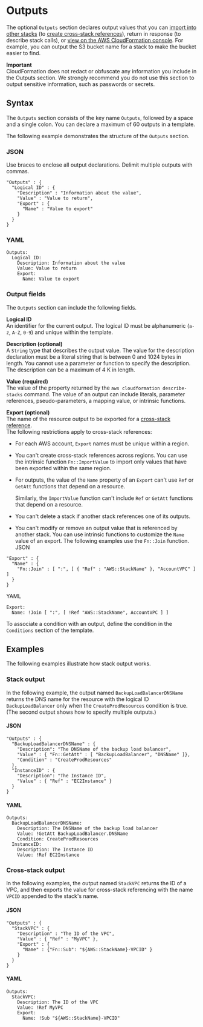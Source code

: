 # Outputs<a name="outputs-section-structure"></a>

The optional `Outputs` section declares output values that you can [import into other stacks](intrinsic-function-reference-importvalue.md) \(to [create cross\-stack references](walkthrough-crossstackref.md)\), return in response \(to describe stack calls\), or [view on the AWS CloudFormation console](cfn-console-view-stack-data-resources.md)\. For example, you can output the S3 bucket name for a stack to make the bucket easier to find\.

**Important**  
CloudFormation does not redact or obfuscate any information you include in the Outputs section\. We strongly recommend you do not use this section to output sensitive information, such as passwords or secrets\.

## Syntax<a name="outputs-section-syntax"></a>

The `Outputs` section consists of the key name `Outputs`, followed by a space and a single colon\. You can declare a maximum of 60 outputs in a template\.

The following example demonstrates the structure of the `Outputs` section\.

### JSON<a name="outputs-section-structure-syntax.json"></a>

Use braces to enclose all output declarations\. Delimit multiple outputs with commas\. 

```
"Outputs" : {
  "Logical ID" : {
    "Description" : "Information about the value",
    "Value" : "Value to return",
    "Export" : {
      "Name" : "Value to export"
    }
  }
}
```

### YAML<a name="outputs-section-structure-syntax.yaml"></a>

```
Outputs:
  Logical ID:
    Description: Information about the value
    Value: Value to return
    Export:
      Name: Value to export
```

### Output fields<a name="outputs-section-structure-output-fields"></a>

The `Outputs` section can include the following fields\.

**Logical ID**  
An identifier for the current output\. The logical ID must be alphanumeric \(`a-z`, `A-Z`, `0-9`\) and unique within the template\.

**Description \(optional\)**  
A `String` type that describes the output value\. The value for the description declaration must be a literal string that is between 0 and 1024 bytes in length\. You cannot use a parameter or function to specify the description\. The description can be a maximum of 4 K in length\.

**Value \(required\)**  
The value of the property returned by the `aws cloudformation describe-stacks` command\. The value of an output can include literals, parameter references, pseudo\-parameters, a mapping value, or intrinsic functions\.

**Export \(optional\)**  
The name of the resource output to be exported for a [cross\-stack reference](walkthrough-crossstackref.md)\.  
The following restrictions apply to cross\-stack references:  
+ For each AWS account, `Export` names must be unique within a region\.
+ You can't create cross\-stack references across regions\. You can use the intrinsic function `Fn::ImportValue` to import only values that have been exported within the same region\.
+ For outputs, the value of the `Name` property of an `Export` can't use `Ref` or `GetAtt` functions that depend on a resource\.

  Similarly, the `ImportValue` function can't include `Ref` or `GetAtt` functions that depend on a resource\.
+ You can't delete a stack if another stack references one of its outputs\.
+ You can't modify or remove an output value that is referenced by another stack\.
You can use intrinsic functions to customize the `Name` value of an export\. The following examples use the `Fn::Join` function\.  
JSON  

```
"Export" : {
  "Name" : {
    "Fn::Join" : [ ":", [ { "Ref" : "AWS::StackName" }, "AccountVPC" ] ]
  }
}
```
YAML  

```
Export:
  Name: !Join [ ":", [ !Ref "AWS::StackName", AccountVPC ] ]
```

To associate a condition with an output, define the condition in the `Conditions` section of the template\.

## Examples<a name="outputs-section-structure-examples"></a>

The following examples illustrate how stack output works\.

### Stack output<a name="outputs-section-structure-examples-stack-output"></a>

In the following example, the output named `BackupLoadBalancerDNSName` returns the DNS name for the resource with the logical ID `BackupLoadBalancer` only when the `CreateProdResources` condition is true\. \(The second output shows how to specify multiple outputs\.\)

#### JSON<a name="outputs-section-structure-example.json"></a>

```
"Outputs" : {
  "BackupLoadBalancerDNSName" : {
    "Description": "The DNSName of the backup load balancer",  
    "Value" : { "Fn::GetAtt" : [ "BackupLoadBalancer", "DNSName" ]},
    "Condition" : "CreateProdResources"
  },
  "InstanceID" : {
    "Description": "The Instance ID",  
    "Value" : { "Ref" : "EC2Instance" }
  }
}
```

#### YAML<a name="outputs-section-structure-example.yaml"></a>

```
Outputs:
  BackupLoadBalancerDNSName:
    Description: The DNSName of the backup load balancer
    Value: !GetAtt BackupLoadBalancer.DNSName
    Condition: CreateProdResources
  InstanceID:
    Description: The Instance ID
    Value: !Ref EC2Instance
```

### Cross\-stack output<a name="outputs-section-structure-examples-cross-stack"></a>

In the following examples, the output named `StackVPC` returns the ID of a VPC, and then exports the value for cross\-stack referencing with the name `VPCID` appended to the stack's name\.

#### JSON<a name="outputs-section-structure-cross-stack-example.json"></a>

```
"Outputs" : {
  "StackVPC" : {
    "Description" : "The ID of the VPC",
    "Value" : { "Ref" : "MyVPC" },
    "Export" : {
      "Name" : {"Fn::Sub": "${AWS::StackName}-VPCID" }
    }
  }
}
```

#### YAML<a name="outputs-section-structure-cross-stack-example.yaml"></a>

```
Outputs:
  StackVPC:
    Description: The ID of the VPC
    Value: !Ref MyVPC
    Export:
      Name: !Sub "${AWS::StackName}-VPCID"
```